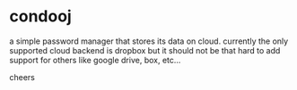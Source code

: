 condooj
=======

a simple password manager that stores its data on cloud.
currently the only supported cloud backend is dropbox but it should not be that hard to add support for others like google drive, box, etc...

cheers
